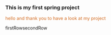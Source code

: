 ### This is my first spring project
<p style="color: chocolate">hello and thank you to 
have a look at my project</p>
<table>
<tr>firstRow</tr>
<tr>secondRow</tr>
</table>